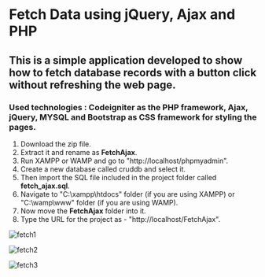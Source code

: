 # Fetch Data using jQuery, Ajax and PHP

## This is a simple application developed to show how to fetch database records with a button click without refreshing the web page. 
### Used technologies : Codeigniter as the PHP framework, Ajax, jQuery, MYSQL and Bootstrap as CSS framework for styling the pages.

1. Download the zip file.
2. Extract it and rename as **FetchAjax**.
3. Run XAMPP or WAMP and go to "http://localhost/phpmyadmin".
4. Create a new database called cruddb and select it.
5. Then import the SQL file included in the project folder called **fetch_ajax.sql**.
6. Navigate to "C:\xampp\htdocs" folder (if you are using XAMPP) or "C:\wamp\www" folder (if you are using WAMP).
7. Now move the **FetchAjax** folder into it.
8. Type the URL for the project as - "http://localhost/FetchAjax".

![fetch1](https://user-images.githubusercontent.com/23145752/35205434-29128bae-ff5b-11e7-90c3-191c02ef2c21.png)

![fetch2](https://user-images.githubusercontent.com/23145752/35205481-716d5b9a-ff5b-11e7-9d90-9fb96dbc092a.png)

![fetch3](https://user-images.githubusercontent.com/23145752/35205431-286ea444-ff5b-11e7-8c76-961aaf8f3f93.png)
